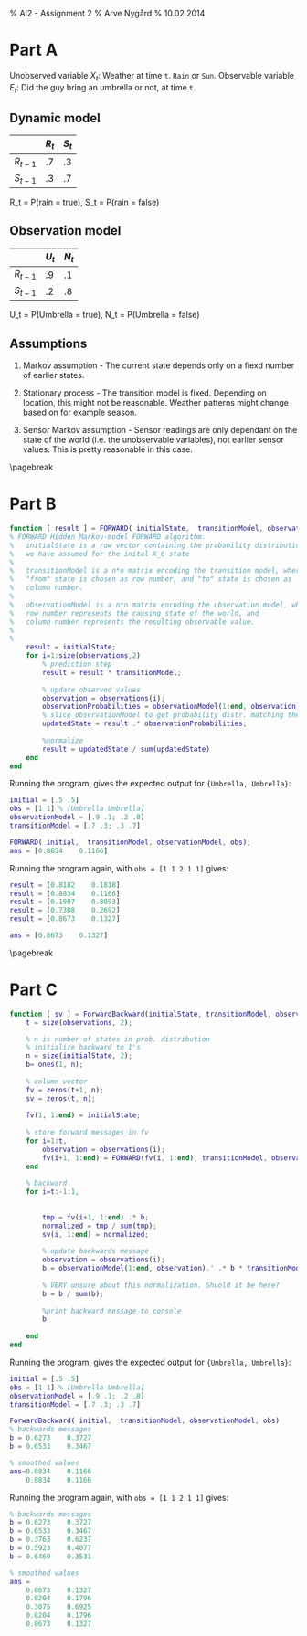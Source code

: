 % AI2 - Assignment 2
% Arve Nygård
% 10.02.2014



Part A
======

Unobserved variable $X_t$: Weather at time `t`. `Rain` or `Sun`.
Observable variable $E_t$: Did the guy bring an umbrella or not, at time `t`.


Dynamic model
-------------

|           | $R_{t}$ | $S_{t}$ |
|-----------|---------|---------|
| $R_{t-1}$ |   .7    |   .3    |
| $S_{t-1}$ |   .3    |   .7    |

R_t = P(rain = true), S_t = P(rain = false) 


Observation model
-----------------

|           | $U_{t}$ | $N_{t}$ |
|-----------|---------|---------|
| $R_{t-1}$ |   .9    |   .1    |
| $S_{t-1}$ |   .2    |   .8    |

U_t = P(Umbrella = true), N_t = P(Umbrella = false)


Assumptions
-----------
1. Markov assumption - The current state depends only on a fiexd number of earlier states.

2. Stationary process - The transition model is fixed. Depending on location, this might not be reasonable. 
   Weather patterns might change based on for example  season.

3. Sensor Markov assumption - Sensor readings are only dependant on the state of the world (i.e. the 
   unobservable variables), not earlier sensor values. This is pretty reasonable in this case. 

\pagebreak

Part B
======

```matlab
function [ result ] = FORWARD( initialState,  transitionModel, observationModel, observations )
% FORWARD Hidden Markov-model FORWARD algorithm.
%	initialState is a row vector containing the probability distribution
%	we have assumed for the inital X_0 state
%
%	transitionModel is a n*n matrix encoding the transition model, where
%	"from" state is chosen as row number, and "to" state is chosen as
%	column number.
%
%	observationModel is a n*n matrix encoding the observation model, where
%	row number represents the causing state of the world, and 
%	column number represents the resulting observable value.
%
%
	result = initialState;
	for i=1:size(observations,2)
		% prediction step
		result = result * transitionModel;
		
		% update observed values
		observation = observations(i);
		observationProbabilities = observationModel(1:end, observation).';
		% slice observationModel to get probability distr. matching the observations%
		updatedState = result .* observationProbabilities;
		
		%normalize
		result = updatedState / sum(updatedState)
	end
end

```

Running the program, gives the expected output for `{Umbrella, Umbrella}`:
```matlab
initial = [.5 .5]
obs = [1 1] % [Umbrella Umbrella]
observationModel = [.9 .1; .2 .8]
transitionModel = [.7 .3; .3 .7]

FORWARD( initial,  transitionModel, observationModel, obs);
ans = [0.8834    0.1166]

```


Running the program again, with `obs = [1 1 2 1 1]` gives:

```matlab
result = [0.8182    0.1818] 
result = [0.8834    0.1166]
result = [0.1907    0.8093]
result = [0.7308    0.2692]
result = [0.8673    0.1327]

ans = [0.8673    0.1327]
```

\pagebreak

Part C
======

```matlab
function [ sv ] = ForwardBackward(initialState, transitionModel, observationModel, observations)
    t = size(observations, 2);

	% n is number of states in prob. distribution
    % initialize backward to 1's
    n = size(initialState, 2);
	b= ones(1, n);
    
	% column vector
	fv = zeros(t+1, n);
	sv = zeros(t, n);
	
	fv(1, 1:end) = initialState;
	
	% store forward messages in fv
	for i=1:t,
		observation = observations(i);
		fv(i+1, 1:end) = FORWARD(fv(i, 1:end), transitionModel, observationModel, observation);
	end
	
	% backward
	for i=t:-1:1,
		
		
		tmp = fv(i+1, 1:end) .* b;
		normalized = tmp / sum(tmp);
		sv(i, 1:end) = normalized;
		
		% update backwards message
		observation = observations(i);
		b = observationModel(1:end, observation).' .* b * transitionModel;
		
		% VERY unsure about this normalization. Shuold it be here?
		b = b / sum(b);
		
		%print backward message to console
		b 
		
	end
end
```


Running the program, gives the expected output for `{Umbrella, Umbrella}`:
```matlab
initial = [.5 .5]
obs = [1 1] % [Umbrella Umbrella]
observationModel = [.9 .1; .2 .8]
transitionModel = [.7 .3; .3 .7]

ForwardBackward( initial,  transitionModel, observationModel, obs)
% backwards messages
b = 0.6273    0.3727
b = 0.6533    0.3467

% smoothed values
ans=0.8834    0.1166
    0.8834    0.1166
```

Running the program again, with `obs = [1 1 2 1 1]` gives:

```matlab
% backwards messages
b = 0.6273    0.3727
b = 0.6533    0.3467
b = 0.3763    0.6237
b = 0.5923    0.4077
b = 0.6469    0.3531

% smoothed values
ans =
    0.8673    0.1327
    0.8204    0.1796
    0.3075    0.6925
    0.8204    0.1796
    0.8673    0.1327
```

